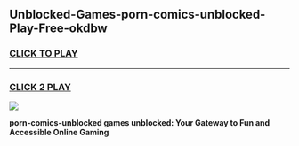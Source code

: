 
## Unblocked-Games-porn-comics-unblocked-Play-Free-okdbw
<h3>
<a href="https://premium76.site?title=porn-comics-unblocked&ref=23A">CLICK TO PLAY</a></h3>
<hr>

<h3>
<a href="https://premium76.site?title=porn-comics-unblocked&ref=23A">CLICK 2 PLAY</a>
  
</h3>

<a href="https://premium76.site?title=porn-comics-unblocked&ref=23A"><img src="https://clearcache.store/games.png"></a>


**porn-comics-unblocked games unblocked: Your Gateway to Fun and Accessible Online Gaming**

